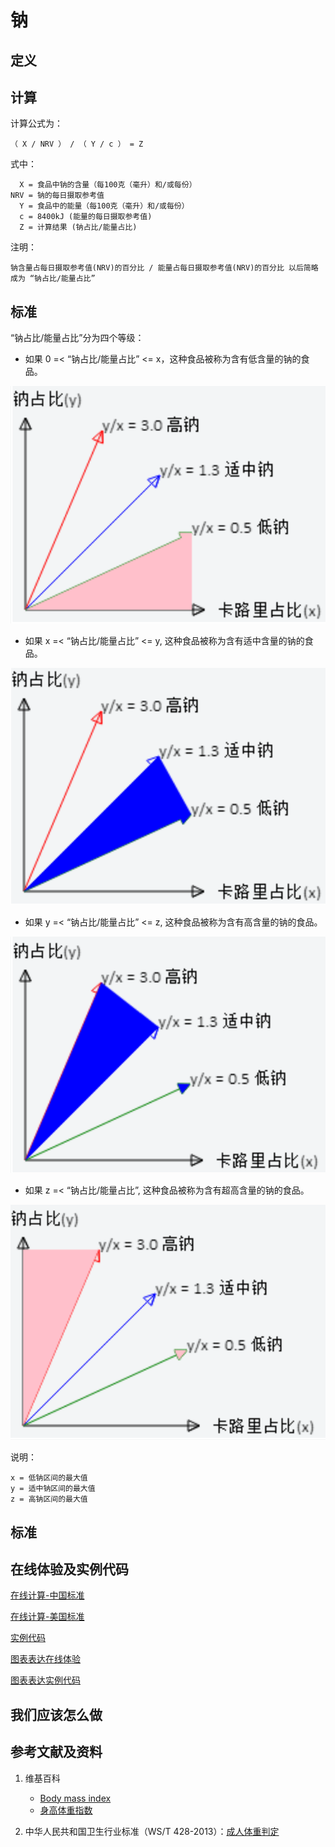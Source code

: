 # 钠

## 定义

## 计算

计算公式为： 

	（ X / NRV ） / （ Y / c ） = Z

式中： 

	  X = 食品中钠的含量（每100克（毫升）和/或每份）	  
    NRV = 钠的每日摄取参考值
	  Y = 食品中的能量（每100克（毫升）和/或每份）
	  c = 8400kJ (能量的每日摄取参考值)
	  Z = 计算结果 (钠占比/能量占比)

注明：

	钠含量占每日摄取参考值(NRV)的百分比 / 能量占每日摄取参考值(NRV)的百分比 以后简略成为 “钠占比/能量占比”	

## 标准

“钠占比/能量占比”分为四个等级：

- 如果 0 =< “钠占比/能量占比” <= x，这种食品被称为含有低含量的钠的食品。

![食品的算法](/images/食品的分析算法/钠/食品的分析算法-算法-低钠区间.png)

- 如果 x =< “钠占比/能量占比” <= y, 这种食品被称为含有适中含量的钠的食品。

![食品的算法](/images/食品的分析算法/钠/食品的分析算法-算法-适中钠区间.png)

- 如果 y =< “钠占比/能量占比” <= z, 这种食品被称为含有高含量的钠的食品。

![食品的算法](/images/食品的分析算法/钠/食品的分析算法-算法-高钠区间.png)

- 如果 z =< “钠占比/能量占比”, 这种食品被称为含有超高含量的钠的食品。

![食品的算法](/images/食品的分析算法/钠/食品的分析算法-算法-超高钠区间.png)


说明：

	x = 低钠区间的最大值
	y = 适中钠区间的最大值
	z = 高钠区间的最大值


## 标准

## 在线体验及实例代码

[在线计算-中国标准](https://jsfiddle.net/quanbinn/oa9d3L1n/)

[在线计算-美国标准](https://jsfiddle.net/quanbinn/zhyvyzhd/)

[实例代码](https://github.com/quanbinn/Basic-Health-Knowledge-We-Need-To-Learn/tree/master/code/%E9%A3%9F%E5%93%81%E7%9A%84%E5%88%86%E6%9E%90%E7%AE%97%E6%B3%95/%E9%92%A0)

[图表表达在线体验](https://jsfiddle.net/quanbinn/f943ge4L/)

[图表表达实例代码](https://github.com/quanbinn/Basic-Health-Knowledge-We-Need-To-Learn/tree/master/code/%E9%99%84%E5%BD%95-%E5%9B%BE%E8%A1%A8%E8%A1%A8%E8%BE%BE/%E9%A3%9F%E5%93%81%E7%9A%84%E5%88%86%E6%9E%90%E7%AE%97%E6%B3%95/%E9%92%A0)

## 我们应该怎么做

## 参考文献及资料

1. 维基百科
	- [Body mass index](https://en.wikipedia.org/wiki/Body_mass_index)
	- [身高体重指数](https://zh.wikipedia.org/wiki/%E8%BA%AB%E9%AB%98%E9%AB%94%E9%87%8D%E6%8C%87%E6%95%B8)

2. 中华人民共和国卫生行业标准（WS/T 428-2013）：[成人体重判定](http://www.moh.gov.cn/ewebeditor/uploadfile/2013/08/20130808135715967.pdf)

